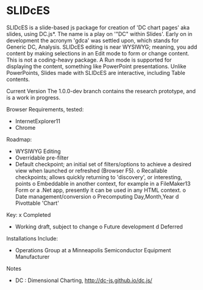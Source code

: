 SLIDcES
=======

SLIDcES is a slide-based js package for creation of 'DC chart pages' aka slides, using DC.js*. The name is a play on '"DC" within Slides'.
Early on in development the acronym 'gdca' was settled upon, which stands for Generic DC, Analysis.
SLIDcES editing is near WYSIWYG; meaning, you add content by making selections in an Edit mode to form or change content. This is not a coding-heavy package. A Run mode is supported for displaying the content, something like PowerPoint presentations.
Unlike PowerPoints, Slides made with SLIDcES are interactive, including Table contents.

Current Version
The 1.0.0-dev branch contains the research prototype, and is a work in progress.

Browser Requirements, tested:
* InternetExplorer11
* Chrome

Roadmap:
* WYSIWYG Editing
* Overridable pre-filter
* Default checkpoint; an initial set of filters/options to achieve a desired view when launched or refreshed (Browser F5).
o Recallable checkpoints; allows quickly returning to 'discovery', or interesting, points
o Embeddable in another context, for example in a FileMaker13 Form or a .Net app, presently it can be used in any HTML context.
o Date management/conversion
o Precomputing Day,Month,Year
d Pivottable 'Chart'

Key:
x Completed
* Working draft, subject to change
o Future development
d Deferred

Installations Include:
- Operations Group at a Minneapolis Semiconductor Equipment Manufacturer

Notes
* DC : Dimensional Charting, http://dc-js.github.io/dc.js/

